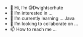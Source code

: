 - 👋 Hi, I’m @Dwightscrhute
- 👀 I’m interested in ...
- 🌱 I’m currently learning ... Java
- 💞️ I’m looking to collaborate on ...
- 📫 How to reach me ...

<!---
Dwightscrhute/Dwightscrhute is a ✨ special ✨ repository because its `README.md` (this file) appears on your GitHub profile.
You can click the Preview link to take a look at your changes.
--->

